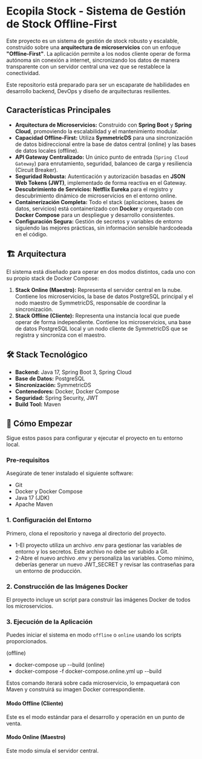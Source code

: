 # Ecopila Stock - Sistema de Gestión de Stock Offline-First

Este proyecto es un sistema de gestión de stock robusto y escalable, construido sobre una **arquitectura de microservicios** con un enfoque **"Offline-First"**. La aplicación permite a los nodos cliente operar de forma autónoma sin conexión a internet, sincronizando los datos de manera transparente con un servidor central una vez que se restablece la conectividad.

Este repositorio está preparado para ser un escaparate de habilidades en desarrollo backend, DevOps y diseño de arquitecturas resilientes.

## Características Principales

*   **Arquitectura de Microservicios:** Construido con **Spring Boot** y **Spring Cloud**, promoviendo la escalabilidad y el mantenimiento modular.
*   **Capacidad Offline-First:** Utiliza **SymmetricDS** para una sincronización de datos bidireccional entre la base de datos central (online) y las bases de datos locales (offline).
*   **API Gateway Centralizado:** Un único punto de entrada (`Spring Cloud Gateway`) para enrutamiento, seguridad, balanceo de carga y resiliencia (Circuit Breaker).
*   **Seguridad Robusta:** Autenticación y autorización basadas en **JSON Web Tokens (JWT)**, implementado de forma reactiva en el Gateway.
*   **Descubrimiento de Servicios:** **Netflix Eureka** para el registro y descubrimiento dinámico de microservicios en el entorno online.
*   **Containerización Completa:** Todo el stack (aplicaciones, bases de datos, servicios) está containerizado con **Docker** y orquestado con **Docker Compose** para un despliegue y desarrollo consistentes.
*   **Configuración Segura:** Gestión de secretos y variables de entorno siguiendo las mejores prácticas, sin información sensible hardcodeada en el código.

## 🏗️ Arquitectura

El sistema está diseñado para operar en dos modos distintos, cada uno con su propio stack de Docker Compose:

1.  **Stack Online (Maestro):** Representa el servidor central en la nube. Contiene los microservicios, la base de datos PostgreSQL principal y el nodo maestro de SymmetricDS, responsable de coordinar la sincronización.
2.  **Stack Offline (Cliente):** Representa una instancia local que puede operar de forma independiente. Contiene los microservicios, una base de datos PostgreSQL local y un nodo cliente de SymmetricDS que se registra y sincroniza con el maestro.

## 🛠️ Stack Tecnológico

*   **Backend:** Java 17, Spring Boot 3, Spring Cloud
*   **Base de Datos:** PostgreSQL
*   **Sincronización:** SymmetricDS
*   **Contenedores:** Docker, Docker Compose
*   **Seguridad:** Spring Security, JWT
*   **Build Tool:** Maven

## 🚀 Cómo Empezar

Sigue estos pasos para configurar y ejecutar el proyecto en tu entorno local.

### Pre-requisitos

Asegúrate de tener instalado el siguiente software:
*   Git
*   Docker y Docker Compose
*   Java 17 (JDK)
*   Apache Maven

### 1. Configuración del Entorno

Primero, clona el repositorio y navega al directorio del proyecto.

*  1-El proyecto utiliza un archivo .env para gestionar las variables de entorno y los secretos. Este archivo no debe ser subido a Git.
*  2-Abre el nuevo archivo .env y personaliza las variables. Como mínimo, deberías generar un nuevo JWT_SECRET y revisar las contraseñas para un entorno de producción.

### 2. Construcción de las Imágenes Docker

El proyecto incluye un script para construir las imágenes Docker de todos los microservicios.

### 3. Ejecución de la Aplicación

Puedes iniciar el sistema en modo `offline` o `online` usando los scripts proporcionados.

  (offline)
* docker-compose up --build
  (online)
* docker-compose -f docker-compose.online.yml up --build

Estos comando iterará sobre cada microservicio, lo empaquetará con Maven y construirá su imagen Docker correspondiente.

#### Modo Offline (Cliente)
Este es el modo estándar para el desarrollo y operación en un punto de venta.

#### Modo Online (Maestro)
Este modo simula el servidor central.
